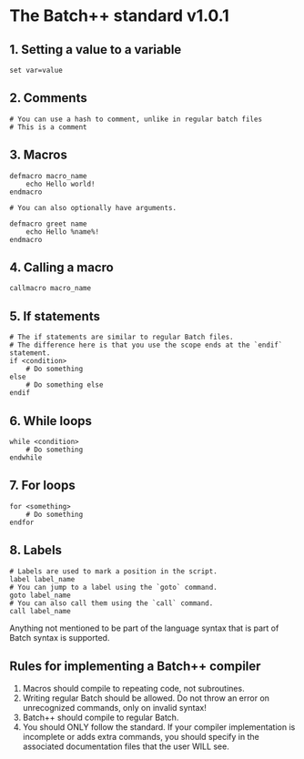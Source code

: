 # The Batch++ standard v1.0.1
  
## 1. Setting a value to a variable  
  
```batch  
set var=value  
```  
  
## 2. Comments  
  
```batch  
# You can use a hash to comment, unlike in regular batch files  
# This is a comment  
```  
  
## 3. Macros  
  
```batch  
defmacro macro_name  
    echo Hello world!  
endmacro  
  
# You can also optionally have arguments.  
  
defmacro greet name  
    echo Hello %name%!  
endmacro  
```  
  
## 4. Calling a macro  
  
```batch  
callmacro macro_name  
```  
  
## 5. If statements  
  
```batch  
# The if statements are similar to regular Batch files.  
# The difference here is that you use the scope ends at the `endif` statement.  
if <condition>  
    # Do something  
else  
    # Do something else  
endif  
```  
  
## 6. While loops  
  
```batch  
while <condition>  
    # Do something  
endwhile  
```  
  
## 7. For loops  
  
```batch  
for <something>  
    # Do something  
endfor  
```  
  
## 8. Labels  
  
```batch  
# Labels are used to mark a position in the script.  
label label_name  
# You can jump to a label using the `goto` command.  
goto label_name  
# You can also call them using the `call` command.  
call label_name  
```

Anything not mentioned to be part of the language syntax that is part of Batch syntax is supported.
  
## Rules for implementing a Batch++ compiler  

1. Macros should compile to repeating code, not subroutines.
2. Writing regular Batch should be allowed. Do not throw an error on unrecognized commands, only on invalid syntax!
3. Batch++ should compile to regular Batch.
4. You should ONLY follow the standard. If your compiler implementation is incomplete or adds extra commands, you should specify in the associated documentation files that the user WILL see.

